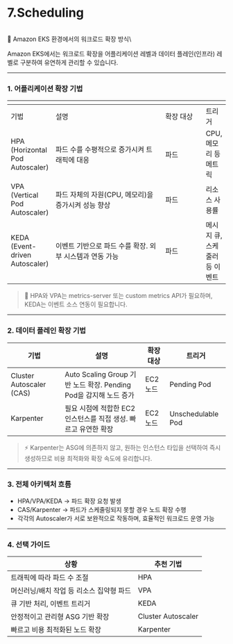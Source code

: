 # 7.Scheduling

<figure><img src="../.gitbook/assets/image (517).png" alt=""><figcaption></figcaption></figure>

🚀 Amazon EKS 환경에서의 워크로드 확장 방식\



Amazon EKS에서는 워크로드 확장을 어플리케이션 레벨과 데이터 플레인(인프라) 레벨로 구분하여 유연하게 관리할 수 있습니다.

***

### 1. 어플리케이션 확장 기법

<table data-header-hidden><thead><tr><th></th><th width="328.453125"></th><th width="106.6328125"></th><th></th></tr></thead><tbody><tr><td>기법</td><td>설명</td><td>확장 대상</td><td>트리거</td></tr><tr><td>HPA <br>(Horizontal Pod Autoscaler)</td><td>파드 수를 수평적으로 증가시켜 트래픽에 대응</td><td>파드</td><td>CPU, 메모리 등 메트릭</td></tr><tr><td>VPA <br>(Vertical Pod Autoscaler)</td><td>파드 자체의 자원(CPU, 메모리)을 증가시켜 성능 향상</td><td>파드</td><td>리소스 사용률</td></tr><tr><td>KEDA <br>(Event-driven Autoscaler)</td><td>이벤트 기반으로 파드 수를 확장. 외부 시스템과 연동 가능</td><td>파드</td><td>메시지 큐, <br>스케줄러 등 이벤트</td></tr></tbody></table>

> 📌 HPA와 VPA는 metrics-server 또는 custom metrics API가 필요하며, KEDA는 이벤트 소스 연동이 필요합니다.

***

### 2. 데이터 플레인 확장 기법

| 기법                       | 설명                                                  | 확장 대상  | 트리거               |
| ------------------------ | --------------------------------------------------- | ------ | ----------------- |
| Cluster Autoscaler (CAS) | Auto Scaling Group 기반 노드 확장. Pending Pod을 감지해 노드 증가 | EC2 노드 | Pending Pod       |
| Karpenter                | 필요 시점에 적합한 EC2 인스턴스를 직접 생성. 빠르고 유연한 확장              | EC2 노드 | Unschedulable Pod |

> ⚡ Karpenter는 ASG에 의존하지 않고, 원하는 인스턴스 타입을 선택하여 즉시 생성하므로 비용 최적화와 확장 속도에 유리합니다.

***

### 3. 전체 아키텍처 흐름

* HPA/VPA/KEDA → 파드 확장 요청 발생
* CAS/Karpenter → 파드가 스케줄링되지 못할 경우 노드 확장 수행
* 각각의 Autoscaler가 서로 보완적으로 작동하며, 효율적인 워크로드 운영 가능

***

### 4. 선택 가이드

| 상황                      | 추천 기법              |
| ----------------------- | ------------------ |
| 트래픽에 따라 파드 수 조절         | HPA                |
| 머신러닝/배치 작업 등 리소스 집약형 파드 | VPA                |
| 큐 기반 처리, 이벤트 트리거        | KEDA               |
| 안정적이고 관리형 ASG 기반 확장     | Cluster Autoscaler |
| 빠르고 비용 최적화된 노드 확장       | Karpenter          |



